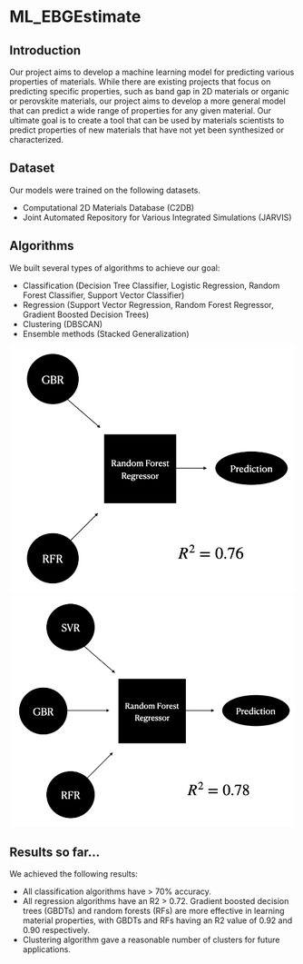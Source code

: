 # ML_EBGEstimate
## Introduction

Our project aims to develop a machine learning model for predicting various properties of materials. While there are existing projects that focus on predicting specific properties, such as band gap in 2D materials or organic or perovskite materials, our project aims to develop a more general model that can predict a wide range of properties for any given material. Our ultimate goal is to create a tool that can be used by materials scientists to predict properties of new materials that have not yet been synthesized or characterized.

## Dataset

Our models were trained on the following datasets.

-   Computational 2D Materials Database (C2DB)
- Joint Automated Repository for Various Integrated Simulations (JARVIS) 

## Algorithms

We built several types of algorithms to achieve our goal:

-   Classification (Decision Tree Classifier, Logistic Regression, Random Forest Classifier, Support Vector Classifier)
-   Regression (Support Vector Regression, Random Forest Regressor, Gradient Boosted Decision Trees)
-   Clustering (DBSCAN)
-   Ensemble methods (Stacked Generalization)

<center>

<img src="images/reg_1.jpeg" alt="regression model 2" width="500 px" />

</center>

<center>

<img src="images/reg_2.jpeg" alt="regression model 2" width="500 px" />

</center>

## Results so far...

We achieved the following results:

-   All classification algorithms have > 70% accuracy.
-   All regression algorithms have an R2 > 0.72. Gradient boosted decision trees (GBDTs) and random forests (RFs) are more effective in learning material properties, with GBDTs and RFs having an R2 value of 0.92 and 0.90 respectively.
-   Clustering algorithm gave a reasonable number of clusters for future applications.
